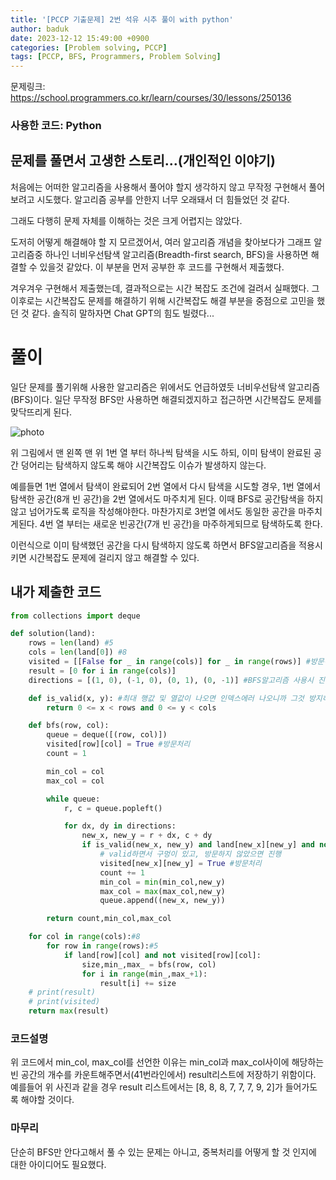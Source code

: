 ```yaml
---
title: '[PCCP 기출문제] 2번 석유 시추 풀이 with python'
author: baduk
date: 2023-12-12 15:49:00 +0900
categories: [Problem solving, PCCP]
tags: [PCCP, BFS, Programmers, Problem Solving]
---
```

문제링크:
<https://school.programmers.co.kr/learn/courses/30/lessons/250136>

### 사용한 코드: Python

## 문제를 풀면서 고생한 스토리...(개인적인 이야기)
처음에는 어떠한 알고리즘을 사용해서 풀어야 할지 생각하지 않고 무작정 구현해서 풀어보려고 시도했다. 알고리즘 공부를 안한지 너무 오래돼서 더 힘들었던 것 같다.

그래도 다행히 문제 자체를 이해하는 것은 크게 어렵지는 않았다.

도저히 어떻게 해결해야 할 지 모르겠어서, 여러 알고리즘 개념을 찾아보다가 그래프 알고리즘중 하나인 너비우선탐색 알고리즘(Breadth-first search, BFS)을 사용하면 해결할 수 있을것 같았다. 이 부분을 먼저 공부한 후 코드를 구현해서 제출했다.

겨우겨우 구현해서 제출했는데, 결과적으로는 시간 복잡도 조건에 걸려서 실패했다. 그 이후로는 시간복잡도 문제를 해결하기 위해 시간복잡도 해결 부분을 중점으로 고민을 했던 것 같다. 솔직히 말하자면 Chat GPT의 힘도 빌렸다...


# 풀이
일단 문제를 풀기위해 사용한 알고리즘은 위에서도 언급하였듯 너비우선탐색 알고리즘(BFS)이다. 일단 무작정 BFS만 사용하면 해결되겠지하고 접근하면 시간복잡도 문제를 맞닥뜨리게 된다.

![photo](https://grepp-programmers.s3.ap-northeast-2.amazonaws.com/files/production/beb862a9-5382-4f61-adae-bd6e9503c014/%E1%84%89%E1%85%A5%E1%86%A8%E1%84%8B%E1%85%B2%E1%84%89%E1%85%B5%E1%84%8E%E1%85%AE-1.drawio.png)

위 그림에서 맨 왼쪽 맨 위 1번 열 부터 하나씩 탐색을 시도 하되, 이미 탐색이 완료된 공간 덩어리는 탐색하지 않도록 해야 시간복잡도 이슈가 발생하지 않는다.

예를들면 1번 열에서 탐색이 완료되어 2번 열에서 다시 탐색을 시도할 경우, 1번 열에서 탐색한 공간(8개 빈 공간)을 2번 열에서도 마주치게 된다. 이때 BFS로 공간탐색을 하지 않고 넘어가도록 로직을 작성해야한다. 마찬가지로 3번열 에서도 동일한 공간을 마주치게된다. 4번 열 부터는 새로운 빈공간(7개 빈 공간)을 마주하게되므로 탐색하도록 한다.

이런식으로 이미 탐색했던 공간을 다시 탐색하지 않도록 하면서 BFS알고리즘을 적용시키면 시간복잡도 문제에 걸리지 않고 해결할 수 있다.

## 내가 제출한 코드
```python
from collections import deque

def solution(land):
    rows = len(land) #5
    cols = len(land[0]) #8
    visited = [[False for _ in range(cols)] for _ in range(rows)] #방문하면 True, 아직 방문하지 않으면 False, 중복방지
    result = [0 for i in range(cols)]
    directions = [(1, 0), (-1, 0), (0, 1), (0, -1)] #BFS알고리즘 사용시 진행되는 방향

    def is_valid(x, y): #최대 행값 및 열값이 나오면 인덱스에러 나오니까 그것 방지하는 함수
        return 0 <= x < rows and 0 <= y < cols

    def bfs(row, col):
        queue = deque([(row, col)])
        visited[row][col] = True #방문처리
        count = 1

        min_col = col
        max_col = col

        while queue:
            r, c = queue.popleft()

            for dx, dy in directions:
                new_x, new_y = r + dx, c + dy
                if is_valid(new_x, new_y) and land[new_x][new_y] and not visited[new_x][new_y]:
                    # valid하면서 구멍이 있고, 방문하지 않았으면 진행
                    visited[new_x][new_y] = True #방문처리
                    count += 1
                    min_col = min(min_col,new_y)
                    max_col = max(max_col,new_y)
                    queue.append((new_x, new_y))

        return count,min_col,max_col

    for col in range(cols):#8
        for row in range(rows):#5
            if land[row][col] and not visited[row][col]:
                size,min_,max_ = bfs(row, col)
                for i in range(min_,max_+1):
                    result[i] += size
    # print(result)
    # print(visited)
    return max(result)
```
### 코드설명
위 코드에서 min_col, max_col를 선언한 이유는 min_col과 max_col사이에 해당하는 빈 공간의 개수를 카운트해주면서(41번라인에서) result리스트에 저장하기 위함이다. 예를들어 위 사진과 같을 경우 result 리스트에서는 [8, 8, 8, 7, 7, 7, 9, 2]가 들어가도록 해야할 것이다.

### 마무리
단순히 BFS만 안다고해서 풀 수 있는 문제는 아니고, 중복처리를 어떻게 할 것 인지에 대한 아이디어도 필요했다.
